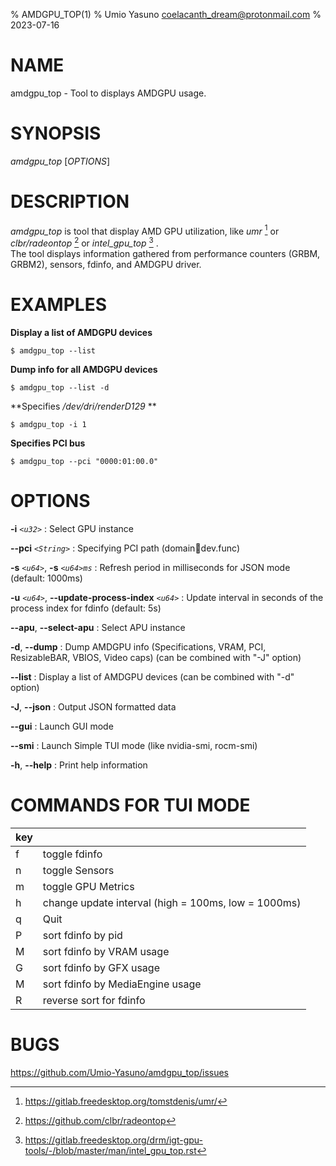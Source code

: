 % AMDGPU_TOP(1)
% Umio Yasuno <coelacanth_dream@protonmail.com>
% 2023-07-16

<!-- $ pandoc docs/man.amdgpu_top.md -s -t man -o docs/amdgpu_top.1 -->

# NAME

amdgpu_top - Tool to displays AMDGPU usage.

# SYNOPSIS

*amdgpu_top* [*OPTIONS*]

# DESCRIPTION

*amdgpu_top* is tool that display AMD GPU utilization, like *umr* [^1] or *clbr/radeontop* [^2]  or *intel_gpu_top* [^3] .  
The tool displays information gathered from performance counters (GRBM, GRBM2), sensors, fdinfo, and AMDGPU driver.

[^1]: <https://gitlab.freedesktop.org/tomstdenis/umr/>
[^2]: <https://github.com/clbr/radeontop>
[^3]: <https://gitlab.freedesktop.org/drm/igt-gpu-tools/-/blob/master/man/intel_gpu_top.rst>

# EXAMPLES
**Display a list of AMDGPU devices**

    $ amdgpu_top --list

**Dump info for all AMDGPU devices**

    $ amdgpu_top --list -d

**Specifies */dev/dri/renderD129* **

    $ amdgpu_top -i 1

**Specifies PCI bus**

    $ amdgpu_top --pci "0000:01:00.0"

# OPTIONS
**\-i** *`<u32>`*
:   Select GPU instance

**\-\-pci** *`<String>`*
:   Specifying PCI path (domain:bus:dev.func)

**-s** *`<u64>`*, **-s** *`<u64>ms`*
: Refresh period in milliseconds for JSON mode (default: 1000ms)

**-u** *`<u64>`*, **--update-process-index** *`<u64>`*
: Update interval in seconds of the process index for fdinfo (default: 5s)

**\--apu**, **\-\-select-apu**
:   Select APU instance

**\-d**, **\-\-dump**
:   Dump AMDGPU info (Specifications, VRAM, PCI, ResizableBAR, VBIOS, Video caps) (can be combined with "-J" option)

**\-\-list**
:   Display a list of AMDGPU devices (can be combined with "-d" option)

**\-J**, **\-\-json**
:   Output JSON formatted data

**\-\-gui**
:   Launch GUI mode

**\-\-smi**
:   Launch Simple TUI mode (like nvidia-smi, rocm-smi)

**\-h**, **\-\-help**
:   Print help information

# COMMANDS FOR TUI MODE
| key |                                     |
| :-- | :---------------------------------- |
| f   | toggle fdinfo                       |
| n   | toggle Sensors                      |
| m   | toggle GPU Metrics                  |
| h   | change update interval (high = 100ms, low = 1000ms) |
| q   | Quit                                |
| P   | sort fdinfo by pid                  |
| M   | sort fdinfo by VRAM usage           |
| G   | sort fdinfo by GFX usage            |
| M   | sort fdinfo by MediaEngine usage    |
| R   | reverse sort for fdinfo             |

# BUGS
<https://github.com/Umio-Yasuno/amdgpu_top/issues>
